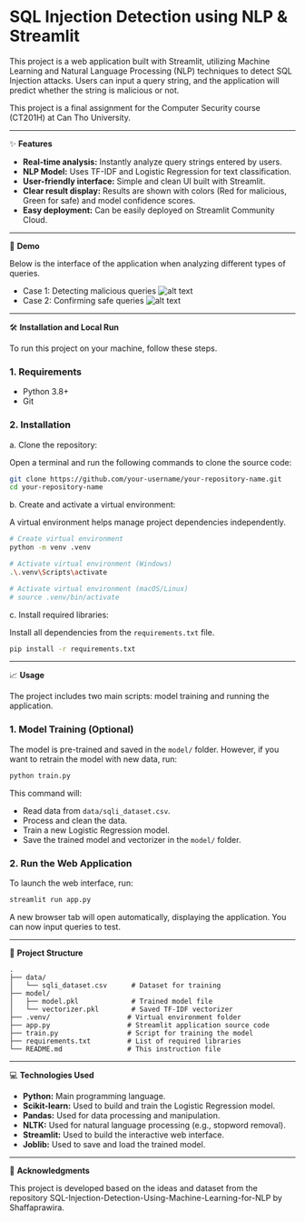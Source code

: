 # SQL Injection Detection using NLP & Streamlit

This project is a web application built with Streamlit, utilizing Machine Learning and Natural Language Processing (NLP) techniques to detect SQL Injection attacks. Users can input a query string, and the application will predict whether the string is malicious or not.

This project is a final assignment for the Computer Security course (CT201H) at Can Tho University.

---

✨ **Features**

- **Real-time analysis:** Instantly analyze query strings entered by users.
- **NLP Model:** Uses TF-IDF and Logistic Regression for text classification.
- **User-friendly interface:** Simple and clean UI built with Streamlit.
- **Clear result display:** Results are shown with colors (Red for malicious, Green for safe) and model confidence scores.
- **Easy deployment:** Can be easily deployed on Streamlit Community Cloud.

---

🚀 **Demo**

Below is the interface of the application when analyzing different types of queries.

- Case 1: Detecting malicious queries
![alt text](image.png)
- Case 2: Confirming safe queries
![alt text](image-1.png)
---

🛠️ **Installation and Local Run**

To run this project on your machine, follow these steps.

### 1. Requirements

- Python 3.8+
- Git

### 2. Installation

a. Clone the repository:

Open a terminal and run the following commands to clone the source code:

```bash
git clone https://github.com/your-username/your-repository-name.git
cd your-repository-name
```

b. Create and activate a virtual environment:

A virtual environment helps manage project dependencies independently.

```bash
# Create virtual environment
python -m venv .venv

# Activate virtual environment (Windows)
.\.venv\Scripts\activate

# Activate virtual environment (macOS/Linux)
# source .venv/bin/activate
```

c. Install required libraries:

Install all dependencies from the `requirements.txt` file.

```bash
pip install -r requirements.txt
```

---

📈 **Usage**

The project includes two main scripts: model training and running the application.

### 1. Model Training (Optional)

The model is pre-trained and saved in the `model/` folder. However, if you want to retrain the model with new data, run:

```bash
python train.py
```

This command will:

- Read data from `data/sqli_dataset.csv`.
- Process and clean the data.
- Train a new Logistic Regression model.
- Save the trained model and vectorizer in the `model/` folder.

### 2. Run the Web Application

To launch the web interface, run:

```bash
streamlit run app.py
```

A new browser tab will open automatically, displaying the application. You can now input queries to test.

---

📂 **Project Structure**

```
.
├── data/
│   └── sqli_dataset.csv      # Dataset for training
├── model/
│   ├── model.pkl             # Trained model file
│   └── vectorizer.pkl        # Saved TF-IDF vectorizer
├── .venv/                   # Virtual environment folder
├── app.py                   # Streamlit application source code
├── train.py                 # Script for training the model
├── requirements.txt         # List of required libraries
└── README.md                # This instruction file
```

---

💻 **Technologies Used**

- **Python:** Main programming language.
- **Scikit-learn:** Used to build and train the Logistic Regression model.
- **Pandas:** Used for data processing and manipulation.
- **NLTK:** Used for natural language processing (e.g., stopword removal).
- **Streamlit:** Used to build the interactive web interface.
- **Joblib:** Used to save and load the trained model.

---

🙏 **Acknowledgments**

This project is developed based on the ideas and dataset from the repository SQL-Injection-Detection-Using-Machine-Learning-for-NLP by Shaffaprawira.
